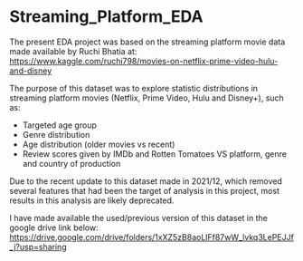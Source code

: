 # Streaming_Platform_EDA

The present EDA project was based on the streaming platform movie data made available by Ruchi Bhatia at:
https://www.kaggle.com/ruchi798/movies-on-netflix-prime-video-hulu-and-disney

The purpose of this dataset was to explore statistic distributions in streaming platform movies
(Netflix, Prime Video, Hulu and Disney+), such as:
- Targeted age group 
- Genre distribution
- Age distribution (older movies vs recent)
- Review scores given by IMDb and Rotten Tomatoes VS platform, genre and country of production

Due to the recent update to this dataset made in 2021/12, which removed several features that had been the target 
of analysis in this project, most results in this analysis are likely deprecated. 

I have made available the used/previous version of this dataset in the google drive link below:
https://drive.google.com/drive/folders/1xXZ5zB8aoLlFf87wW_lvkq3LePEJJf_j?usp=sharing
